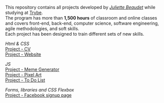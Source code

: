 This repository contains all projects developed by *[Juliette Beaudet](https://github.com/juliettebeaudet/)* while studying at [Trybe](https://www.betrybe.com/).<br>
The program has more than **1,500 hours** of classroom and online classes and covers front-end, back-end, computer science, software engineering, agile methodologies, and soft skills.<br>
Each project has been designed to train different sets of new skills.

<em>Html & CSS</em><br>
[Project - CV](https://juliettebeaudet.github.io/CV/)<br>
[Project - Website](https://juliettebeaudet.github.io/outdoor_geckos/)

<em>JS</em><br>
[Project - Meme Generator](https://juliettebeaudet.github.io/meme-generator/)<br>
[Project - Pixel Art](https://juliettebeaudet.github.io/pixel-art/)<br>
[Project - To Do List](https://juliettebeaudet.github.io/to-do-list/)

<em>Forms, libraries and CSS Flexbox</em><br>
[Project - Facebook signup page](https://juliettebeaudet.github.io/facebook/)



